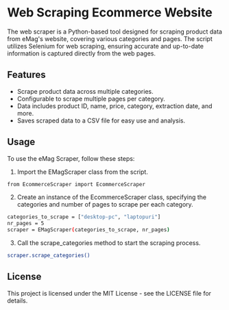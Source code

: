 # Web Scraping Ecommerce Website

The web scraper is a Python-based tool designed for scraping product data from eMag's website, covering various categories and pages. The script utilizes Selenium for web scraping, ensuring accurate and up-to-date information is captured directly from the web pages.

## Features

- Scrape product data across multiple categories.
- Configurable to scrape multiple pages per category.
- Data includes product ID, name, price, category, extraction date, and more.
- Saves scraped data to a CSV file for easy use and analysis.

## Usage

To use the eMag Scraper, follow these steps:

1. Import the EMagScraper class from the script.

```bash
from EcommerceScraper import EcommerceScraper
```
2. Create an instance of the EcommerceScraper class, specifying the categories and number of pages to scrape per each category.

```bash
categories_to_scrape = ["desktop-pc", "laptopuri"]
nr_pages = 5
scraper = EMagScraper(categories_to_scrape, nr_pages)
```

3. Call the scrape_categories method to start the scraping process.
  
```bash
scraper.scrape_categories()
```

## License

This project is licensed under the MIT License - see the LICENSE file for details.
